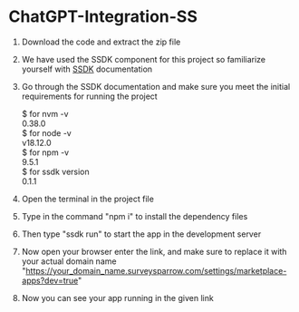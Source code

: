 # ChatGPT-Integration-SS

1. Download the code and extract the zip file
2. We have used the SSDK component for this project so familiarize yourself with <a href="https://sdk.surveysparrow.dev/">SSDK<a> documentation
3. Go through the SSDK documentation and make sure you meet the initial requirements for running the project

    $ for nvm -v <br>
      0.38.0 <br>
    $ for node -v <br>
      v18.12.0 <br>
    $ for npm -v <br>
      9.5.1 <br>
    $ for ssdk version <br>
      0.1.1 
5. Open the terminal in the project file
6. Type in the command "npm i" to install the dependency files
7. Then type "ssdk run" to start the app in the development server
8. Now open your browser enter the link, and make sure to replace it with your actual domain name "https://your_domain_name.surveysparrow.com/settings/marketplace-apps?dev=true"
9. Now you can see your app running in the given link
